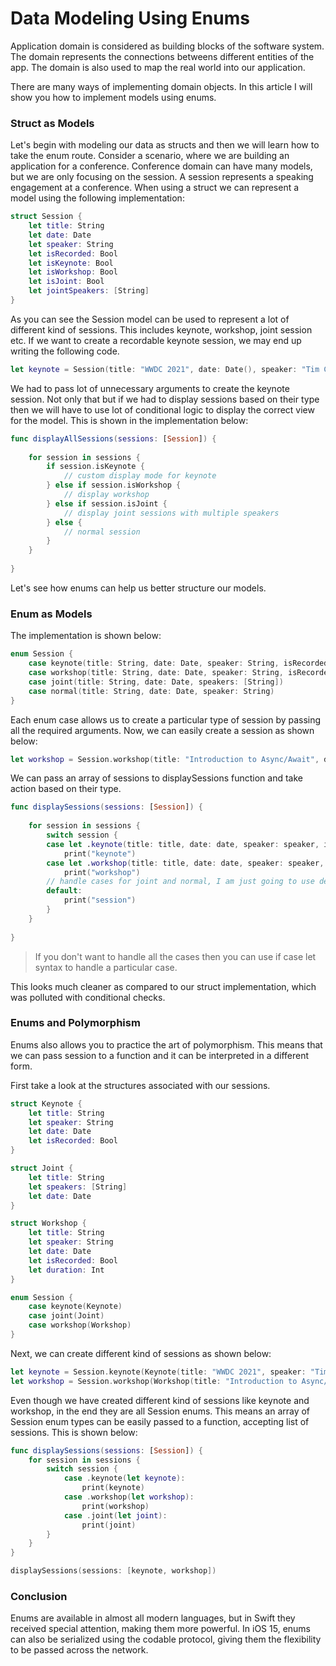 # Data Modeling Using Enums 

Application domain is considered as building blocks of the software system. The domain represents the connections betweens different entities of the app. The domain is also used to map the real world into our application. 

There are many ways of implementing domain objects. In this article I will show you how to implement models using enums.   

### Struct as Models 

Let's begin with modeling our data as structs and then we will learn how to take the enum route. Consider a scenario, where we are building an application for a conference. Conference domain can have many models, but we are only focusing on the session. A session represents a speaking engagement at a conference. When using a struct we can represent a model using the following implementation: 

``` swift
struct Session {
    let title: String
    let date: Date
    let speaker: String
    let isRecorded: Bool
    let isKeynote: Bool
    let isWorkshop: Bool
    let isJoint: Bool
    let jointSpeakers: [String]
}
```

As you can see the Session model can be used to represent a lot of different kind of sessions. This includes keynote, workshop, joint session etc. If we want to create a recordable keynote session, we may end up writing the following code. 

``` swift
let keynote = Session(title: "WWDC 2021", date: Date(), speaker: "Tim Cook", isRecorded: true, isKeynote: true, isWorkshop: false, isJoint: false, jointSpeakers: [])
```

We had to pass lot of unnecessary arguments to create the keynote session. Not only that but if we had to display sessions based on their type then we will have to use lot of conditional logic to display the correct view for the model. This is shown in the implementation below: 

``` swift
func displayAllSessions(sessions: [Session]) {
    
    for session in sessions {
        if session.isKeynote {
            // custom display mode for keynote
        } else if session.isWorkshop {
            // display workshop
        } else if session.isJoint {
            // display joint sessions with multiple speakers
        } else {
            // normal session 
        }
    }
    
}
```

Let's see how enums can help us better structure our models. 

### Enum as Models



The implementation is shown below: 

``` swift 
enum Session {
    case keynote(title: String, date: Date, speaker: String, isRecorded: Bool)
    case workshop(title: String, date: Date, speaker: String, isRecorded: Bool)
    case joint(title: String, date: Date, speakers: [String])
    case normal(title: String, date: Date, speaker: String)
}
```

Each enum case allows us to create a particular type of session by passing all the required arguments. Now, we can easily create a session as shown below: 

``` swift 
let workshop = Session.workshop(title: "Introduction to Async/Await", date: Date(), speaker: "Mohammad Azam", isRecorded: true)
```

We can pass an array of sessions to displaySessions function and take action based on their type. 

``` swift
func displaySessions(sessions: [Session]) {
    
    for session in sessions {
        switch session {
        case let .keynote(title: title, date: date, speaker: speaker, isRecorded: isRecorded):
            print("keynote")
        case let .workshop(title: title, date: date, speaker: speaker, isRecorded: isRecorded):
            print("workshop")
        // handle cases for joint and normal, I am just going to use default
        default:
            print("session")
        }
    }
    
}
```
> If you don't want to handle all the cases then you can use if case let syntax to handle a particular case. 

This looks much cleaner as compared to our struct implementation, which was polluted with conditional checks. 

### Enums and Polymorphism

Enums also allows you to practice the art of polymorphism. This means that we can pass session to a function and it can be interpreted in a different form. 

First take a look at the structures associated with our sessions. 

``` swift
struct Keynote {
    let title: String
    let speaker: String
    let date: Date
    let isRecorded: Bool
}

struct Joint {
    let title: String
    let speakers: [String]
    let date: Date
}

struct Workshop {
    let title: String
    let speaker: String
    let date: Date
    let isRecorded: Bool
    let duration: Int
}

enum Session {
    case keynote(Keynote)
    case joint(Joint)
    case workshop(Workshop)
}
```

Next, we can create different kind of sessions as shown below: 

``` swift 
let keynote = Session.keynote(Keynote(title: "WWDC 2021", speaker: "Tim Cook", date: Date(), isRecorded: true))
let workshop = Session.workshop(Workshop(title: "Introduction to Async/Await", speaker: "John Doe", date: Date(), isRecorded: true, duration: 45))
```

Even though we have created different kind of sessions like keynote and workshop, in the end they are all Session enums. This means an array of Session enum types can be easily passed to a function, accepting list of sessions. This is shown below: 

``` swift 
func displaySessions(sessions: [Session]) {
    for session in sessions {
        switch session {
            case .keynote(let keynote):
                print(keynote)
            case .workshop(let workshop):
                print(workshop)
            case .joint(let joint):
                print(joint)
        }
    }
}

displaySessions(sessions: [keynote, workshop])
```

### Conclusion 

Enums are available in almost all modern languages, but in Swift they received special attention, making them more powerful. In iOS 15, enums can also be serialized using the codable protocol, giving them the flexibility to be passed across the network.  
